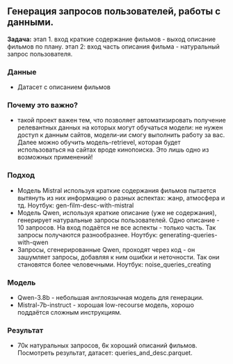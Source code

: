 ## Генерация запросов пользователей, работы с данными.
**Задача:** этап 1. вход краткие содержание фильмов - выход описание фильмов по плану. этап 2: вход часть описания фильма - натуральный запрос пользователя.
### Данные
- Датасет с описанием фильмов
### Почему это важно?
- такой проект важен тем, что позволяет автоматизировать получение релевантных данных на которых могут обучаться модели: не нужен доступ к данным сайтов, модели-ии смогу выполнить работу за вас. Далее можно обучить модель-retrievel, которая будет использоваться на сайтах вроде кинопоиска. Это лишь одно из возможных применений!
### Подход
- Модель Mistral используя краткие содержания фильмов пытается вытянуть из них информацию о разных аспектах: жанр, атмосфера и тд. Ноутбук: gen-film-desc-with-mistral
- Модель Qwen, используя краткие описание (уже не содержания), генерирует натуральные запросы пользователей. Одно описание - 10 запросов. На вход подаётся не все аспекты - только часть. Так запросы получаются разнообразнее. Ноутбук: generating-queries-with-qwen
- Запросы, сгенерированные Qwen, проходят через код - он зашумляет запросы, добавляя к ним ошибки и неточности. Так они становятся более человечными. Ноутбук: noise_queries_creating
### Модель
- Qwen-3.8b - небольшая англоязычная модель для генерации.
- Mistral-7b-instruct - хорошая low-recourse модель, хорошо поддаётся сложным инструкциям.
### Результат
- 70к натуральных запросов, 6к хороший описаний фильмов. Посмотреть результат, датасет: queries_and_desc.parquet. 

